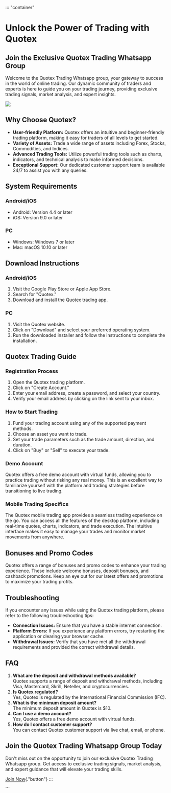 ::: \"container\"
# Unlock the Power of Trading with Quotex

## Join the Exclusive Quotex Trading Whatsapp Group

Welcome to the Quotex Trading Whatsapp group, your gateway to success in
the world of online trading. Our dynamic community of traders and
experts is here to guide you on your trading journey, providing
exclusive trading signals, market analysis, and expert insights.

[![](https://static.quotex.io/files/11_en/300_250.jpg)](https://traff.sbs/brokerqxlid)

## Why Choose Quotex?

-   **User-friendly Platform:** Quotex offers an intuitive and
    beginner-friendly trading platform, making it easy for traders of
    all levels to get started.
-   **Variety of Assets:** Trade a wide range of assets including Forex,
    Stocks, Commodities, and Indices.
-   **Advanced Trading Tools:** Utilize powerful trading tools such as
    charts, indicators, and technical analysis to make informed
    decisions.
-   **Exceptional Support:** Our dedicated customer support team is
    available 24/7 to assist you with any queries.

## System Requirements

### Android/iOS

-   Android: Version 4.4 or later
-   iOS: Version 9.0 or later

### PC

-   Windows: Windows 7 or later
-   Mac: macOS 10.10 or later

## Download Instructions

### Android/iOS

1.  Visit the Google Play Store or Apple App Store.
2.  Search for "Quotex."
3.  Download and install the Quotex trading app.

### PC

1.  Visit the Quotex website.
2.  Click on "Download" and select your preferred operating
    system.
3.  Run the downloaded installer and follow the instructions to complete
    the installation.

## Quotex Trading Guide

### Registration Process

1.  Open the Quotex trading platform.
2.  Click on "Create Account."
3.  Enter your email address, create a password, and select your
    country.
4.  Verify your email address by clicking on the link sent to your
    inbox.

### How to Start Trading

1.  Fund your trading account using any of the supported payment
    methods.
2.  Choose an asset you want to trade.
3.  Set your trade parameters such as the trade amount, direction, and
    duration.
4.  Click on "Buy" or "Sell" to execute your trade.

### Demo Account

Quotex offers a free demo account with virtual funds, allowing you to
practice trading without risking any real money. This is an excellent
way to familiarize yourself with the platform and trading strategies
before transitioning to live trading.

### Mobile Trading Specifics

The Quotex mobile trading app provides a seamless trading experience on
the go. You can access all the features of the desktop platform,
including real-time quotes, charts, indicators, and trade execution. The
intuitive interface makes it easy to manage your trades and monitor
market movements from anywhere.

## Bonuses and Promo Codes

Quotex offers a range of bonuses and promo codes to enhance your trading
experience. These include welcome bonuses, deposit bonuses, and cashback
promotions. Keep an eye out for our latest offers and promotions to
maximize your trading profits.

## Troubleshooting

If you encounter any issues while using the Quotex trading platform,
please refer to the following troubleshooting tips:

-   **Connection Issues:** Ensure that you have a stable internet
    connection.
-   **Platform Errors:** If you experience any platform errors, try
    restarting the application or clearing your browser cache.
-   **Withdrawal Issues:** Verify that you have met all the withdrawal
    requirements and provided the correct withdrawal details.

## FAQ

1.  **What are the deposit and withdrawal methods available?**\
    Quotex supports a range of deposit and withdrawal methods, including
    Visa, Mastercard, Skrill, Neteller, and cryptocurrencies.
2.  **Is Quotex regulated?**\
    Yes, Quotex is regulated by the International Financial Commission
    (IFC).
3.  **What is the minimum deposit amount?**\
    The minimum deposit amount in Quotex is \$10.
4.  **Can I use a demo account?**\
    Yes, Quotex offers a free demo account with virtual funds.
5.  **How do I contact customer support?**\
    You can contact Quotex customer support via live chat, email, or
    phone.

## Join the Quotex Trading Whatsapp Group Today

Don\'t miss out on the opportunity to join our exclusive Quotex Trading
Whatsapp group. Get access to exclusive trading signals, market
analysis, and expert guidance that will elevate your trading skills.

[Join Now](\%22https://traff.sbs/brokerqxsignup\%22){."button"}
:::

\`\`\`

